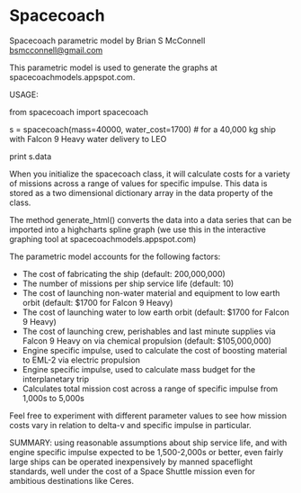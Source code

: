 # Spacecoach
Spacecoach parametric model
by Brian S McConnell <bsmcconnell@gmail.com>

This parametric model is used to generate the graphs at spacecoachmodels.appspot.com.

USAGE:

from spacecoach import spacecoach

s = spacecoach(mass=40000, water_cost=1700) # for a 40,000 kg ship with Falcon 9 Heavy water delivery to LEO

print s.data


When you initialize the spacecoach class, it will calculate costs for a variety of missions across a range
of values for specific impulse. This data is stored as a two dimensional dictionary array in the data property
of the class.

The method generate_html() converts the data into a data series that can be imported into a highcharts spline
graph (we use this in the interactive graphing tool at spacecoachmodels.appspot.com)

The parametric model accounts for the following factors:

* The cost of fabricating the ship (default: 200,000,000)
* The number of missions per ship service life (default: 10)
* The cost of launching non-water material and equipment to low earth orbit (default: $1700 for Falcon 9 Heavy)
* The cost of launching water to low earth orbit (default: $1700 for Falcon 9 Heavy)
* The cost of launching crew, perishables and last minute supplies via Falcon 9 Heavy on via chemical propulsion (default: $105,000,000)
* Engine specific impulse, used to calculate the cost of boosting material to EML-2 via electric propulsion
* Engine specific impulse, used to calculate mass budget for the interplanetary trip
* Calculates total mission cost across a range of specific impulse from 1,000s to 5,000s

Feel free to experiment with different parameter values to see how mission costs vary in relation to delta-v and specific impulse in particular.

SUMMARY: using reasonable assumptions about ship service life, and with engine specific impulse expected to be 1,500-2,000s or better, even fairly large ships can be operated inexpensively by manned spaceflight standards, well under the cost of a Space Shuttle mission even for ambitious destinations like Ceres.
